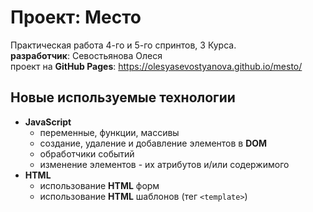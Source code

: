 # Проект: Место
Практическая работа 4-го и 5-го спринтов, 3 Курса.  
**разработчик**: Севостьянова Олеся  
проект на **GitHub Pages**: https://olesyasevostyanova.github.io/mesto/

## Новые используемые технологии
- **JavaScript**
  - переменные, функции, массивы
  - создание, удаление и добавление элементов в **DOM**
  - обработчики событий
  - изменение элементов - их атрибутов и/или содержимого
- **HTML**
  - использование **HTML** форм
  - использование **HTML** шаблонов (тег `<template>`)
